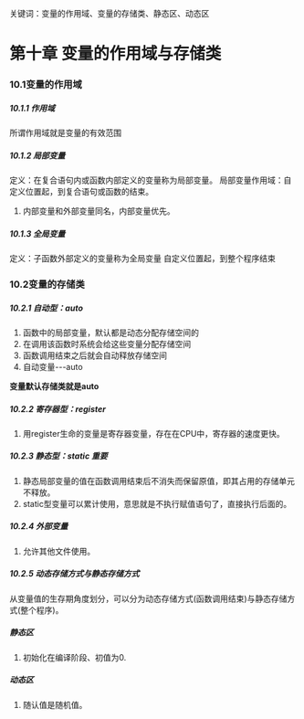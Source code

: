 关键词：变量的作用域、变量的存储类、静态区、动态区

# 第十章 变量的作用域与存储类

### 10.1变量的作用域

##### 10.1.1 作用域
所谓作用域就是变量的有效范围
##### 10.1.2 局部变量
定义：在复合语句内或函数内部定义的变量称为局部变量。
局部变量作用域：自定义位置起，到复合语句或函数的结束。

1. 内部变量和外部变量同名，内部变量优先。

##### 10.1.3 全局变量
定义：子函数外部定义的变量称为全局变量
自定义位置起，到整个程序结束



### 10.2变量的存储类

##### 10.2.1 自动型：auto
1. 函数中的局部变量，默认都是动态分配存储空间的
2. 在调用该函数时系统会给这些变量分配存储空间
3. 函数调用结束之后就会自动释放存储空间
4. 自动变量---auto

**变量默认存储类就是auto**

##### 10.2.2 寄存器型：register
1. 用register生命的变量是寄存器变量，存在在CPU中，寄存器的速度更快。

##### 10.2.3 静态型：static **重要**
1. 静态局部变量的值在函数调用结束后不消失而保留原值，即其占用的存储单元不释放。
2. static型变量可以累计使用，意思就是不执行赋值语句了，直接执行后面的。

##### 10.2.4 外部变量
1. 允许其他文件使用。

##### 10.2.5 动态存储方式与静态存储方式
从变量值的生存期角度划分，可以分为动态存储方式(函数调用结束)与静态存储方式(整个程序)。

##### 静态区
1. 初始化在编译阶段、初值为0.

##### 动态区
1. 随认值是随机值。
